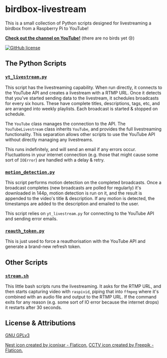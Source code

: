 # birdbox-livestream

This is a small collection of Python scripts designed for livestreaming a birdbox from a Raspberry Pi to YouTube!

**[Check out the channel on YouTube!](https://www.youtube.com/channel/UCikUXkTwFvyrHlajBRQwvuw)** (there are no birds
yet 😢)

[![GitHub license](https://img.shields.io/github/license/cmenon12/birdbox-livestream?style=flat)](https://github.com/cmenon12/birdbox-livestream/blob/master/LICENSE)

## The Python Scripts

### [`yt_livestream.py`](yt_livestream.py)

This script has the livestreaming capability. When run directly, it connects to the YouTube API and creates a livestream
with a RTMP URL. Once it detects that you've started sending data to the livestream, it schedules broadcasts for every
six hours. These have complete titles, descriptions, tags, etc, and are arranged into weekly playlists. Each broadcast
is started & stopped on schedule.

The `YouTube` class manages the connection to the API. The `YouTubeLivestream` class inherits `YouTube`, and provides
the full livestreaming functionality. This separation allows other scripts to use the YouTube API without directly
managing any livestreams.

This runs indefinitely, and will send an email if any errors occur. Fluctuations in your internet connection (e.g. those
that might cause some sort of `IOError`) are handled with a delay & retry.

### [`motion_detection.py`](motion_detection.py)

This script performs motion detection on the completed broadcasts. Once a broadcast completes (new broadcasts are polled
for regularly) it's downloaded in 144p, motion detection is run on it, and the result is appended to the video's title &
description. If any motion is detected, the timestamps are added to the description and emailed to the user.

This script relies on `yt_livestream.py` for connecting to the YouTube API and sending error emails.

### [`reauth_token.py`](reauth_token.py)

This is just used to force a reauthorisation with the YouTube API and generate a brand-new refresh token.

## Other Scripts

### [`stream.sh`](stream.sh)

This little bash scripts runs the livestreaming. It asks for the RTMP URL, and then starts capturing video
with `raspivid`, piping that into `ffmpeg` where it's combined with an audio file and output to the RTMP URL. If the
command exits for any reason (e.g. some sort of IO error because the internet drops) it restarts after 30 seconds.

## License & Attributions

[GNU GPLv3](https://choosealicense.com/licenses/gpl-3.0/)

[Nest icon created by iconixar - Flaticon.](https://www.flaticon.com/free-icons/nest) [CCTV icon created by Freepik - Flaticon.](https://www.flaticon.com/free-icons/cctv)

